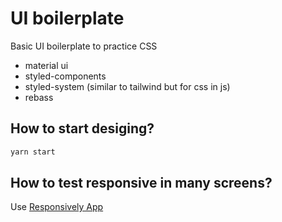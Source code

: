 # UI boilerplate

Basic UI boilerplate to practice CSS

- material ui
- styled-components
- styled-system (similar to tailwind but for css in js)
- rebass

## How to start desiging?

```sh
yarn start
```

## How to test responsive in many screens?

Use [Responsively App](https://github.com/manojVivek/responsively-app)